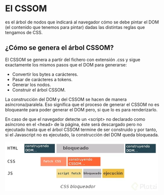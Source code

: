 # El CSSOM
es el árbol de nodos que indicará al navegador cómo se debe pintar el DOM (el contenido que tenemos para pintar) dadas las distintas reglas que tengamos de CSS.

## ¿Cómo se genera el árbol CSSOM?
El CSSOM se genera a partir del fichero con extensión .css y sigue exactamente los mismos pasos que el DOM para generarse:

- Convertir los bytes a carácteres.
- Pasar de carácteres a tokens.
- Generar los nodos.
- Construir el árbol CSSOM.

La construcción del DOM y del CSSOM se hacen de manera asíncrona/paralela. Eso significa que el proceso de generar el CSSOM no es bloqueante para poder generar el DOM pero, si que lo es para renderizarlo.

En caso de que el navegador detecte un \<script> no declarado como asíncrono en el \<head> de la página, éste será descargado pero no ejecutado hasta que el árbol CSSOM termine de ser construido y por tanto, si el Javascript no es ejecutado, la construcción del DOM queda bloqueada.

![Bloqueo de Css](images/css_bloqueo.webp)